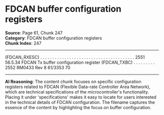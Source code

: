 # FDCAN buffer configuration registers

**Source**: Page 61, Chunk 247  
**Category**: FDCAN buffer configuration registers  
**Chunk Index**: 247

---

(FDCAN_RXESC) . . . . . . . . . . . . . . . . . . . . . . . . . . . . . . . . . . . . . . . 2551
56.5.34 FDCAN Tx buffer configuration register (FDCAN_TXBC) . . . . . . . . . 2552
RM0433 Rev 8 61/3353
70

---

**AI Reasoning**: The content chunk focuses on specific configuration registers related to FDCAN (Flexible Data-rate Controller Area Network), which are technical specifications of the microcontroller's functionality. Placing it under 'specifications' makes it easy to locate for users interested in the technical details of FDCAN configuration. The filename captures the essence of the content by highlighting the focus on buffer configuration.

